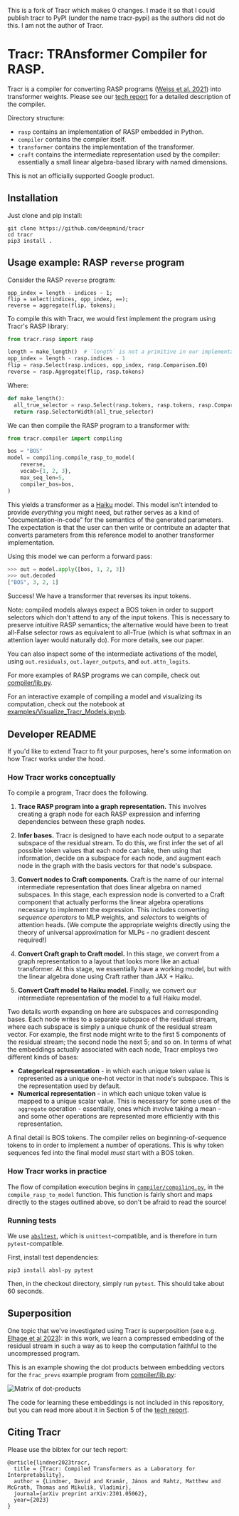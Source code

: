 This is a fork of Tracr which makes 0 changes. I made it so that I could publish tracr
to PyPI (under the name tracr-pypi) as the authors did not do this. I am not the author
of Tracr.

# Tracr: TRAnsformer Compiler for RASP.

Tracr is a compiler for converting RASP programs
([Weiss et al. 2021](https://arxiv.org/abs/2106.06981))
into transformer weights. Please see our
[tech report](https://arxiv.org/abs/2301.05062) for a detailed description of
the compiler.

Directory structure:

* `rasp` contains an implementation of RASP embedded in Python.
* `compiler` contains the compiler itself.
* `transformer` contains the implementation of the transformer.
* `craft` contains the intermediate representation used by the compiler:
  essentially a small linear algebra-based library with named dimensions.

This is not an officially supported Google product.


## Installation

Just clone and pip install:

```
git clone https://github.com/deepmind/tracr
cd tracr
pip3 install .
```


## Usage example: RASP `reverse` program

Consider the RASP `reverse` program:

```
opp_index = length - indices - 1;
flip = select(indices, opp_index, ==);
reverse = aggregate(flip, tokens);
```

To compile this with Tracr, we would first implement the program using Tracr's
RASP library:

```python
from tracr.rasp import rasp

length = make_length()  # `length` is not a primitive in our implementation.
opp_index = length - rasp.indices - 1
flip = rasp.Select(rasp.indices, opp_index, rasp.Comparison.EQ)
reverse = rasp.Aggregate(flip, rasp.tokens)
```

Where:

```python
def make_length():
  all_true_selector = rasp.Select(rasp.tokens, rasp.tokens, rasp.Comparison.TRUE)
  return rasp.SelectorWidth(all_true_selector)
```

We can then compile the RASP program to a transformer with:

```python
from tracr.compiler import compiling

bos = "BOS"
model = compiling.compile_rasp_to_model(
    reverse,
    vocab={1, 2, 3},
    max_seq_len=5,
    compiler_bos=bos,
)
```

This yields a transformer as a [Haiku](https://github.com/deepmind/dm-haiku) model.
This model isn't intended to provide _everything_ you might need, but rather serves
as a kind of "documentation-in-code" for the semantics of the generated parameters.
The expectation is that the user can then write or contribute an adapter that converts
parameters from this reference model to another transformer implementation.

Using this model we can perform a forward pass:

```python
>>> out = model.apply([bos, 1, 2, 3])
>>> out.decoded
["BOS", 3, 2, 1]
```

Success! We have a transformer that reverses its input tokens.

Note: compiled models always expect a BOS token in order to support
selectors which don't attend to any of the input tokens. This is necessary to
preserve intuitive RASP semantics; the alternative would have been to treat
all-False selector rows as equivalent to all-True (which is what softmax in an
attention layer would naturally do). For more details, see our paper.

You can also inspect some of the intermediate activations of the model, using
`out.residuals`, `out.layer_outputs`, and `out.attn_logits`.

For more examples of RASP programs we can compile, check out
[compiler/lib.py](tracr/compiler/lib.py).

For an interactive example of compiling a model and visualizing its computation,
check out the notebook at
[examples/Visualize\_Tracr\_Models.ipynb](tracr/examples/Visualize_Tracr_Models.ipynb).


## Developer README

If you'd like to extend Tracr to fit your purposes, here's some information on
how Tracr works under the hood.


### How Tracr works conceptually

To compile a program, Tracr does the following.

1. **Trace RASP program into a graph representation.** This involves creating
   a graph node for each RASP expression and inferring dependencies between
   these graph nodes.

2. **Infer bases.** Tracr is designed to have each node output to a separate
   subspace of the residual stream. To do this, we first infer the set of all
   possible token values that each node can take, then using that information,
   decide on a subspace for each node, and augment each node in the graph
   with the basis vectors for that node's subspace.

3. **Convert nodes to Craft components.** Craft is the name of our internal
   intermediate representation that does linear algebra on named subspaces. In
   this stage, each expression node is converted to a Craft component that
   actually performs the linear algebra operations necessary to implement the
   expression. This includes converting _sequence operators_ to MLP weights,
   and _selectors_ to weights of attention heads. (We compute the appropriate
   weights directly using the theory of universal approximation for MLPs - no
   gradient descent required!)

4. **Convert Craft graph to Craft model.** In this stage, we convert from
   a graph representation to a layout that looks more like an actual
   transformer. At this stage, we essentially have a working model, but
   with the linear algebra done using Craft rather than JAX + Haiku.

5. **Convert Craft model to Haiku model.** Finally, we convert our
   intermediate representation of the model to a full Haiku model.

Two details worth expanding on here are subspaces and corresponding bases.
Each node writes to a separate subspace of the residual stream,
where each subspace is simply a unique chunk of the residual stream vector.
For example, the first node might write to the first 5 components of
the residual stream; the second node the next 5; and so on.  In terms of what
the embeddings actually associated with each node, Tracr employs two
different kinds of bases:

* **Categorical representation** - in which each unique token value is
  represented as a unique one-hot vector in that node's subspace. This
  is the representation used by default.
* **Numerical representation** - in which each unique token value is
  mapped to a unique scalar value. This is necessary for some uses
  of the `aggregate` operation - essentially, ones which involve taking
  a mean - and some other operations are represented more efficiently
  with this representation.

A final detail is BOS tokens. The compiler relies on beginning-of-sequence
tokens to in order to implement a number of operations. This is why token
sequences fed into the final model _must_ start with a BOS token.


### How Tracr works in practice

The flow of compilation execution begins in
[`compiler/compiling.py`](tracr/compiler/compiling.py), in the
`compile_rasp_to_model` function. This function is fairly short and maps
directly to the stages outlined above, so don't be afraid to read the source!


### Running tests

We use [`absltest`](https://abseil.io/docs/python/guides/testing), which is
`unittest`-compatible, and is therefore in turn `pytest`-compatible.

First, install test dependencies:

```
pip3 install absl-py pytest
```

Then, in the checkout directory, simply run `pytest`. This should take about 60
seconds.


## Superposition

One topic that we've investigated using Tracr is superposition (see e.g.
[Elhage et al 2023](https://transformer-circuits.pub/2022/toy_model/index.html)):
in this work, we learn a compressed embedding of the residual stream in such a
way as to keep the computation faithful to the uncompressed program.

This is an example showing the dot products between embedding vectors for the
`frac_prevs` example program from [compiler/lib.py](tracr/compiler/lib.py):

![Matrix of dot-products](compression_heatmap.png)

The code for learning these embeddings is not included in this repository, but
you can read more about it in Section 5 of the
[tech report](https://arxiv.org/abs/2301.05062).


## Citing Tracr

Please use the bibtex for our tech report:

```
@article{lindner2023tracr,
  title = {Tracr: Compiled Transformers as a Laboratory for Interpretability},
  author = {Lindner, David and Kramár, János and Rahtz, Matthew and McGrath, Thomas and Mikulik, Vladimir},
  journal={arXiv preprint arXiv:2301.05062},
  year={2023}
}
```
